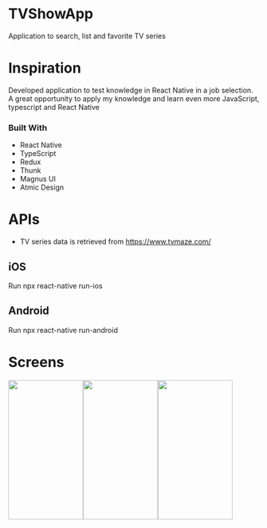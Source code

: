 # TVShowApp

Application to search, list and favorite TV series

# Inspiration

Developed application to test knowledge in React Native in a job selection. A great opportunity to apply my knowledge and learn even more JavaScript, typescript and React Native

### Built With

- React Native
- TypeScript
- Redux
- Thunk
- Magnus UI
- Atmic Design


# APIs

- TV series data is retrieved from https://www.tvmaze.com/

## iOS
 Run npx react-native run-ios
## Android
 Run npx react-native run-android

# Screens

<div style='display:flex;flex-direction:row;'>
  <img src="https://user-images.githubusercontent.com/34358287/204424126-9856d7c9-b66f-4a01-a1f3-e55cb04debea.jpeg" width="150" height="280">
  <img src="https://user-images.githubusercontent.com/34358287/204424133-0be9810b-3e85-47ec-a869-3642433ede32.jpeg" width="150" height="280">
  <img src="https://user-images.githubusercontent.com/34358287/204424139-7bb8da40-5178-4639-99e1-49fa95163720.jpeg" width="150" height="280">
</div>


